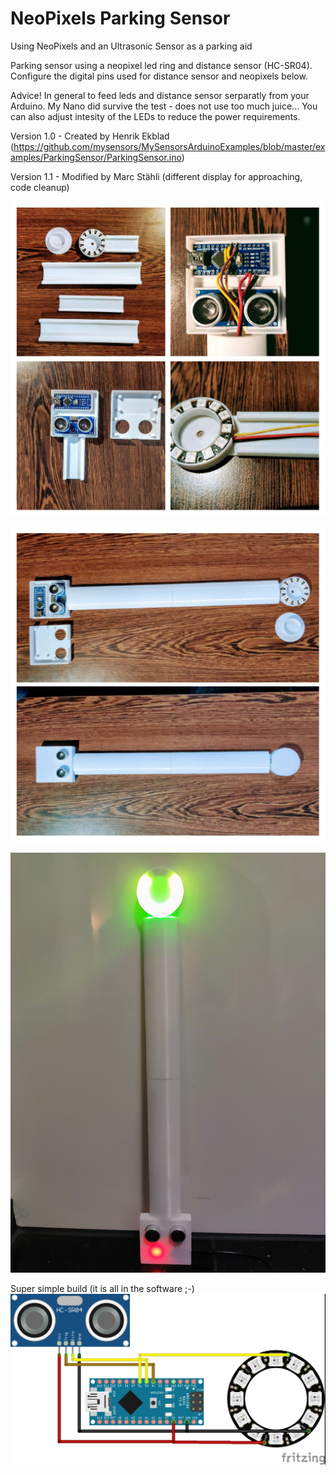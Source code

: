 # NeoPixels Parking Sensor
Using NeoPixels and an Ultrasonic Sensor as a parking aid

Parking sensor using a neopixel led ring and distance sensor (HC-SR04).
Configure the digital pins used for distance sensor and neopixels below.
   
Advice! In general to feed leds and distance sensor serparatly from your Arduino.
My Nano did survive the test - does not use too much juice... You can also adjust intesity of the LEDs to reduce the power requirements.
   
Version 1.0 - Created by Henrik Ekblad (https://github.com/mysensors/MySensorsArduinoExamples/blob/master/examples/ParkingSensor/ParkingSensor.ino)

Version 1.1 - Modified by Marc Stähli (different display for approaching, code cleanup)

[![NeoPixels Parking Sensor](https://github.com/3KUdelta/NeoPixels_Parking_Sensor/blob/master/images/NP_G_S_Collage.jpg)](https://github.com/3KUdelta/NeoPixels_Parking_Sensor)

[![NeoPixels Parking Sensor](https://github.com/3KUdelta/NeoPixels_Parking_Sensor/blob/master/images/NP_C_S_Collage2.jpg)](https://github.com/3KUdelta/NeoPixels_Parking_Sensor)

[![NeoPixels Parking Sensor](https://github.com/3KUdelta/NeoPixels_Parking_Sensor/blob/master/images/NP_G_S_8.jpg)](https://github.com/3KUdelta/NeoPixels_Parking_Sensor)

Super simple build (it is all in the software ;-)
[![NeoPixels Parking Sensor](https://github.com/3KUdelta/NeoPixels_Parking_Sensor/blob/master/images/NeoPixel_Parking_Sensor.jpg)](https://github.com/3KUdelta/NeoPixels_Parking_Sensor)
